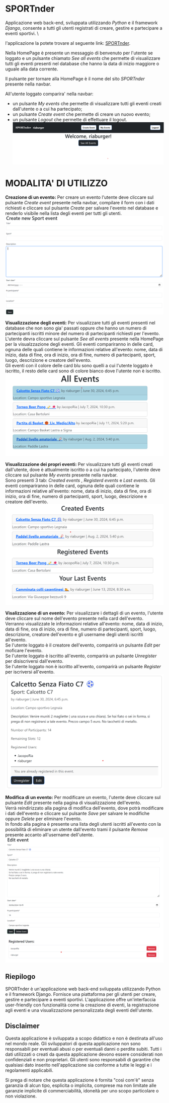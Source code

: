 # SPORTnder

Applicazione web back-end, sviluppata utilizzando _Python_ e il framework _Django_, consente a tutti gli utenti registrati di creare, gestire e partecipare a eventi sportivi. \

l'applicazione la potete trovare al seguente link: <a href="ppmbeems-production.up.railway.app" target="_blank">SPORTnder</a>.  

Nella HomePage è presente un messaggio di benvenuto per l'utente se loggato e un pulsante chiamato _See all events_ che permette di visualizzare tutti gli eventi presenti nel database che hanno la data di inizio maggiore o uguale alla data corrente.

Il pulsante per tornare alla HomePage è il nome del sito _SPORTnder_ presente nella navbar.

All'utente loggato comparira' nella navbar: 
- un pulsante _My events_ che permette di visualizzare tutti gli eventi creati dall'utente o a cui ha partecipato;
- un pulsante _Create event_ che permette di creare un nuovo evento;
- un pulsante _Logout_ che permette di effettuare il logout. \
![HomePage](Images4RM/homepageImage.png)


# MODALITA' DI UTILIZZO

__Creazione di un evento:__
Per creare un evento l'utente deve cliccare sul pulsante _Create event_ presente nella navbar, compilare il form con i dati richiesti e cliccare sul pulsante _Create_ per salvare l'evento nel database e renderlo visibile nella lista degli eventi per tutti gli utenti.
![Create Event](Images4RM/createEvent.png)

__Visualizzazione degli eventi:__
Per visualizzare tutti gli eventi presenti nel database che non sono gia' passati oppure che hanno un numero di partecipanti iscritti minore del numero di partecipanti richiesti per l'evento. \
L'utente devra cliccare sul pulsante _See all events_ presente nella HomePage per la visualzzazione degli eventi.
Gli eventi compariranno in delle card, ognuna delle quali contiene le informazioni relative all'evento: nome, data di inizio, data di fine, ora di inizio, ora di fine, numero di partecipanti, sport, luogo, descrizione e creatore dell'evento. \
Gli eventi con il colore delle card blu sono quelli a cui l'utente loggato è iscritto, il resto delle card sono di colore bianco dove l'utente non è iscritto. 
![See All Events](Images4RM/allEvents.png)


__Visualizzazione dei propri eventi:__
Per visualizzare tutti gli eventi creati dall'utente, dove è attualmente iscritto o a cui ha partecipato, l'utente deve cliccare sul pulsante _My events_ presente nella navbar. \
Sono presenti 3 tab: _Created events_ , _Registerd events_ e _Last events_.
Gli eventi compariranno in delle card, ognuna delle quali contiene le informazioni relative all'evento: nome, data di inizio, data di fine, ora di inizio, ora di fine, numero di partecipanti, sport, luogo, descrizione e creatore dell'evento. 
![See My Events](Images4RM/myEvents.png)

__Visalizzazione di un evento:__
Per visualizzare i dettagli di un evento, l'utente deve cliccare sul nome dell'evento presente nella card dell'evento. \
Verranno visualizzate le informazioni relative all'evento: nome, data di inizio, data di fine, ora di inizio, ora di fine, numero di partecipanti, sport, luogo, descrizione, creatore dell'evento e gli username degli utenti iscritti all'evento. \
Se l'utente loggato è il creatore dell'evento, comparirà un pulsante _Edit_ per moficare l'evento. \
Se l'utente loggato è iscritto all'evento, comparirà un pulsante _Unregister_ per disiscriversi dall'evento. \
Se l'utente loggato non è iscritto all'evento, comparirà un pulsante _Register_ per iscriversi all'evento. \
![Detail Event](Images4RM/detailEvent.png)

__Modifica di un evento:__
Per modificare un evento, l'utente deve cliccare sul pulsante _Edit_ presente nella pagina di visualizzazione dell'evento. \
Verrà reindirizzato alla pagina di modifica dell'evento, dove potrà modificare i dati dell'evento e cliccare sul pulsante _Save_ per salvare le modifiche oppure _Delete_ per eliminare l'evento. \
In fondo alla pagina è presente una lista degli utenti iscritti all'evento con la possibilità di eliminare un utente dall'evento trami il pulsante _Remove_ presente accanto all'username dell'utente. 
![Modify Event](Images4RM/modifyEvent.png)



## Riepilogo

SPORTnder è un'applicazione web back-end sviluppata utilizzando Python e il framework Django. Fornisce una piattaforma per gli utenti per creare, gestire e partecipare a eventi sportivi. L'applicazione offre un'interfaccia user-friendly con funzionalità come la creazione di eventi, la registrazione agli eventi e una visualizzazione personalizzata degli eventi dell'utente.

## Disclaimer

Questa applicazione è sviluppata a scopo didattico e non è destinata all'uso nel mondo reale. Gli sviluppatori di questa applicazione non sono responsabili per eventuali abusi o per eventuali danni o perdite subiti. Tutti i dati utilizzati o creati da questa applicazione devono essere considerati non confidenziali e non proprietari. Gli utenti sono responsabili di garantire che qualsiasi dato inserito nell'applicazione sia conforme a tutte le leggi e i regolamenti applicabili.

Si prega di notare che questa applicazione è fornita "così com'è" senza garanzia di alcun tipo, esplicita o implicita, comprese ma non limitate alle garanzie implicite di commerciabilità, idoneità per uno scopo particolare o non violazione.